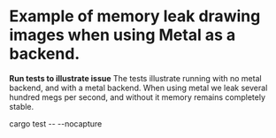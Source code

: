 # Example of memory leak drawing images when using Metal as a backend.

**Run tests to illustrate issue** The tests illustrate running with no metal backend, and with
a metal backend. When using metal we leak several hundred megs per second, and without it memory
remains completely stable.

cargo test -- --nocapture
